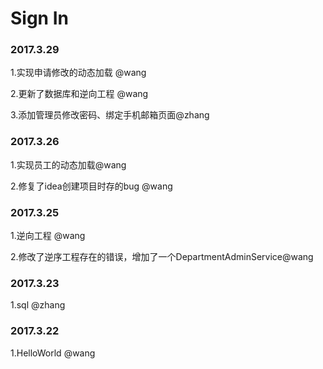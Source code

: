 # Sign In

### 2017.3.29

1.实现申请修改的动态加载 @wang

2.更新了数据库和逆向工程 @wang

3.添加管理员修改密码、绑定手机邮箱页面@zhang

### 2017.3.26

1.实现员工的动态加载@wang

2.修复了idea创建项目时存的bug @wang

### 2017.3.25

1.逆向工程 @wang

2.修改了逆序工程存在的错误，增加了一个DepartmentAdminService@wang

### 2017.3.23

1.sql   @zhang

### 2017.3.22

1.HelloWorld   @wang